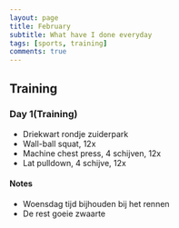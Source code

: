 ```yaml
---
layout: page
title: February
subtitle: What have I done everyday
tags: [sports, training]
comments: true
---
```


## Training

### Day 1(Training)

* Driekwart rondje zuiderpark
* Wall-ball squat, 12x
* Machine chest press, 4 schijven, 12x
* Lat pulldown, 4 schijve, 12x

#### Notes

* Woensdag tijd bijhouden bij het rennen
* De rest goeie zwaarte
